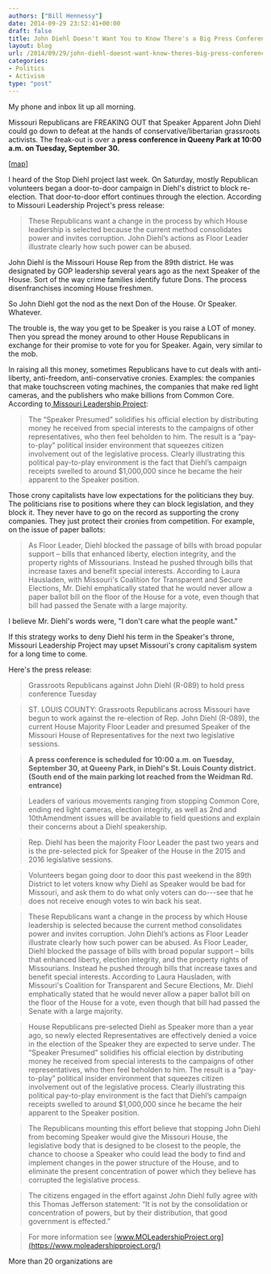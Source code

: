 ```yaml
---
authors: ["Bill Hennessy"]
date: 2014-09-29 23:52:41+00:00
draft: false
title: John Diehl Doesn't Want You to Know There's a Big Press Conference Tuesday
layout: blog
url: /2014/09/29/john-diehl-doesnt-want-know-theres-big-press-conference-tuesday/
categories:
- Politics
- Activism
type: "post"
---
```


My phone and inbox lit up all morning.

Missouri Republicans are FREAKING OUT that Speaker Apparent John Diehl could go down to defeat at the hands of conservative/libertarian grassroots activists. The freak-out is over a **press conference in Queeny Park at 10:00 a.m. on Tuesday, September 30.**

[[map](https://www.google.com/maps/place/550+Weidman+Rd,+Ballwin,+MO+63011/@38.6086217,-90.4955357,16z/data=!4m2!3m1!1s0x87d8d3aa24b70d95:0x4ecbfaef0309579f?hl=en)]

I heard of the Stop Diehl project last week. On Saturday, mostly Republican volunteers began a door-to-door campaign in Diehl's district to block re-election. That door-to-door effort continues through the election. According to Missouri Leadership Project's press release:



> These Republicans want a change in the process by which House leadership is selected because the current method consolidates power and invites corruption. John Diehl’s actions as Floor Leader illustrate clearly how such power can be abused.



John Diehl is the Missouri House Rep from the 89th district. He was designated by GOP leadership several years ago as the next Speaker of the House. Sort of the way crime families identify future Dons. The process disenfranchises incoming House freshmen.

So John Diehl got the nod as the next Don of the House. Or Speaker. Whatever.

The trouble is, the way you get to be Speaker is you raise a LOT of money. Then you spread the money around to other House Republicans in exchange for their promise to vote for you for Speaker. Again, very similar to the mob.

In raising all this money, sometimes Republicans have to cut deals with anti-liberty, anti-freedom, anti-conservative cronies. Examples: the companies that make touchscreen voting machines, the companies that make red light cameras, and the publishers who make billions from Common Core. According to[ Missouri Leadership Project](https://moleadershipproject.org/):



> The “Speaker Presumed” solidifies his official election by distributing money he received from special interests to the campaigns of other representatives, who then feel beholden to him. The result is a “pay-to-play” political insider environment that squeezes citizen involvement out of the legislative process. Clearly illustrating this political pay-to-play environment is the fact that Diehl’s campaign receipts swelled to around $1,000,000 since he became the heir apparent to the Speaker position.



Those crony capitalists have low expectations for the politicians they buy. The politicians rise to positions where they can block legislation, and they block it. They never have to go on the record as supporting the crony companies. They just protect their cronies from competition. For example, on the issue of paper ballots:



> As Floor Leader, Diehl blocked the passage of bills with broad popular support – bills that enhanced liberty, election integrity, and the property rights of Missourians. Instead he pushed through bills that increase taxes and benefit special interests. According to Laura Hausladen, with Missouri's Coalition for Transparent and Secure Elections, Mr. Diehl emphatically stated that he would never allow a paper ballot bill on the floor of the House for a vote, even though that bill had passed the Senate with a large majority.



I believe Mr. Diehl's words were, "I don't care what the people want."

If this strategy works to deny Diehl his term in the Speaker's throne, Missouri Leadership Project may upset Missouri's crony capitalism system for a long time to come.

Here's the press release:



> Grassroots Republicans against John Diehl (R-089) to hold press conference Tuesday

> 
> ST. LOUIS COUNTY: Grassroots Republicans across Missouri have begun to work against the re-election of Rep. John Diehl (R-089), the current House Majority Floor Leader and presumed Speaker of the Missouri House of Representatives for the next two legislative sessions.
> 
> 

> 
> **A press conference is scheduled for 10:00 a.m. on Tuesday, September 30, at Queeny Park, in Diehl's St. Louis County district. (South end of the main parking lot reached from the Weidman Rd. entrance)**
> 
> 

> 
> Leaders of various movements ranging from stopping Common Core, ending red light cameras, election integrity, as well as 2nd and 10thAmendment issues will be available to field questions and explain their concerns about a Diehl speakership.
> 
> 

> 
> Rep. Diehl has been the majority Floor Leader the past two years and is the pre-selected pick for Speaker of the House in the 2015 and 2016 legislative sessions.
> 
> 

> 
> Volunteers began going door to door this past weekend in the 89th District to let voters know why Diehl as Speaker would be bad for Missouri, and ask them to do what only voters can do---see that he does not receive enough votes to win back his seat.
> 
> 

> 
> These Republicans want a change in the process by which House leadership is selected because the current method consolidates power and invites corruption. John Diehl’s actions as Floor Leader illustrate clearly how such power can be abused. As Floor Leader, Diehl blocked the passage of bills with broad popular support – bills that enhanced liberty, election integrity, and the property rights of Missourians. Instead he pushed through bills that increase taxes and benefit special interests. According to Laura Hausladen, with Missouri's Coalition for Transparent and Secure Elections, Mr. Diehl emphatically stated that he would never allow a paper ballot bill on the floor of the House for a vote, even though that bill had passed the Senate with a large majority.
> 
> 

> 
> House Republicans pre-selected Diehl as Speaker more than a year ago, so newly elected Representatives are effectively denied a voice in the election of the Speaker they are expected to serve under. The “Speaker Presumed” solidifies his official election by distributing money he received from special interests to the campaigns of other representatives, who then feel beholden to him. The result is a “pay-to-play” political insider environment that squeezes citizen involvement out of the legislative process. Clearly illustrating this political pay-to-play environment is the fact that Diehl’s campaign receipts swelled to around $1,000,000 since he became the heir apparent to the Speaker position.
> 
> 

> 
> The Republicans mounting this effort believe that stopping John Diehl from becoming Speaker would give the Missouri House, the legislative body that is designed to be closest to the people, the chance to choose a Speaker who could lead the body to find and implement changes in the power structure of the House, and to eliminate the present concentration of power which they believe has corrupted the legislative process. 
> 
> 

> 
> The citizens engaged in the effort against John Diehl fully agree with this Thomas Jefferson statement: “It is not by the consolidation or concentration of powers, but by their distribution, that good government is effected.”  
> 
> 

> 
> For more information see [www.MOLeadershipProject.org](https://www.moleadershipproject.org/)
> 
> 





More than 20 organizations are
